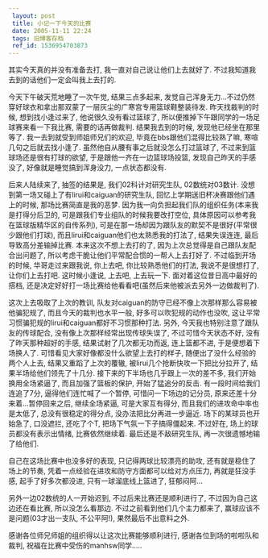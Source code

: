 ```yaml
---
 layout: post
 title: 小记一下今天的比赛
 date: 2005-11-11 22:24
 tags: 旧博客存档
 ref_id: 1536954703873
---
```

其实今天真的并没有准备去打, 我一直对自己说让他们上去就好了. 不过我知道我去到的话他们一定会叫我上去打的.



今天下午破天荒地睡了一次午觉, 结果三点多起来, 发觉自己浑身无力...不过仍然穿好球衣和拿出那双蒙了一层灰尘的广寒宫专用篮球鞋整装待发.
昨天找裁判的时候, 想到找小逢过来了, 他说很久没有看过篮球了, 所以便推掉下午跟同学的一场足球赛来看一下我比赛, 需要的话再做裁判. 结果我去到的时候,
发现他已经坐在那里等了. 我一去到就受到师姐师兄们的欢迎, 毕竟在bbs跟他们混得比较熟了嘛, 寒喧几句之后就去找小逢了.
虽然他自从腰有事之后就没怎么打过篮球了, 不过来到篮球场还是很有打球的欲望, 于是跟他一齐在一边篮球场投篮, 发现自己昨天的手感没了,
好像就是睡觉搞到浑身没力, 一点状态都没有.



后来人陆续来了, 抽签的结果是, 我们02科计对研究生队, 02数统对03数计. 没想到第一场又碰上了有lirui和caiguan的研究生队,
回忆上学期送旧杯决赛跟他们遇上的时候, 那场比赛简直是我的恶梦. 因为我一向负担起我们队的组织任务(本来我是打得分后卫的,
可是跟我们专业组队的时候我要改打空位, 具体原因可以参考我在篮球版精华区的自传系列), 可是在那一场却因为跟队友的默契不是很好(平常很少跟他们打球),
而且lirui和caiguan他们也太熟悉我的打法了, 结果失误连连, 最后导致高分差输掉比赛. 本来这次不想上去打的了,
因为上次总觉得是自己跟队友配合出问题了, 所以考虑干脆让他们平常配合惯的一帮人上去打好了. 不过临到开场的时候, 华哥走过来跟我说, 你上去吧,
你比较熟悉他们的打法, 我说不是很想打了, 让你们上去打吧. 这时候小逢说, 上去吧, 上去玩一下. 面对着这位昔日高中最好的搭档,
还是决定好好打一场比赛给他看看吧(虽然后来他被派去另外一边做裁判了).



这次上去吸取了上次的教训, 队友对caiguan的防守已经不像上次那样那么容易被他骗犯规了, 而且今天的裁判也水平一般, 好多可以吹犯规的动作也没吹,
这让平常习惯骗犯规的lirui和caiguan都好不习惯那种打法. 另外, 今天我也特别注意了跟队友的传球配合, 没有像上次那样经常出现传球失误了,
不过可惜今天状态不好, 没有了昨天那种超好的手感, 结果试射了几次都无功而返, 连上篮都不进, 于是便想着下场换人了.
可惜看见大家好像都没什么欲望上去打的样子, 随便出了没什么经验的两个人上去, 结果又重蹈了上次的覆辙, 被lirui几个抢断快攻一下把比分拉开了,
结果半场给他们领先了十几分. 接下来的下半场也几乎跟上一次的差不多, 我们开始换用全场紧逼了, 而且加强了篮板的保护, 开始了猛追分的反击.
有一段时间给我们连追了7分, 逼得他们连忙喊了一个暂停, 可惜问一下场边的记分员, 原来还差十分来着...暂停回来之后, 继续全场紧逼, 可是大家互有得分,
而且我们的进攻命中率也是太低了, 总没有很稳定的得分点, 没办法把比分再进一步逼近. 场下的某球员也开始急了, 口没遮拦, 还吃了个T,
把场下气氛一下子搞得僵起来. 不过好在, 场上的球员都没有表示出情绪, 比赛依然继续着. 最后还是不敌研究生队, 再一次很遗憾地输了给他们.



自己在这场比赛中也没多好的表现, 只记得两球比较漂亮的助攻, 还有就是稳住了场上的节奏, 凭着一点经验在进攻和防守方面都可以给对方点压力, 再就是狂没手感,
起手了好多次都没进, 只有一球溜底线上篮进了, 狂郁闷阿...



另外一边02数统的人一开始迟到, 不过后来比赛还是顺利进行了, 不过因为自己这边还在看比赛, 所以没怎么看那边. 不过之前看到他们几个主力都来了,
赢球应该不是问题(03才出一支队, 不公平阿!), 果然最后不出意料之外.



感谢各位师兄师姐的组织得以让这次比赛能够顺利进行, 感谢各位到场的啦啦队和裁判, 祝福在比赛中受伤的manhsw同学.....


